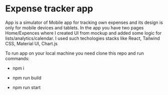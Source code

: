 # Expense tracker app

App is a simulator of Mobile app for tracking own expenses and its design is only for mobile devices and tablets.
In the app you have two pages Home/Expences where I created UI from mockup and added some logic for lists/analytics/calendar.
I used such techologies stacks like React, Tailwind CSS, Material UI, Chart.js

To run app on your local machine you need clone this repo and run commands:

- npm i

- npm run build

- npm run start

